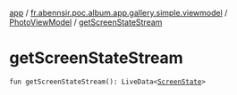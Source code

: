 [app](../../index.md) / [fr.abennsir.poc.album.app.gallery.simple.viewmodel](../index.md) / [PhotoViewModel](index.md) / [getScreenStateStream](./get-screen-state-stream.md)

# getScreenStateStream

`fun getScreenStateStream(): LiveData<`[`ScreenState`](../../fr.abennsir.poc.album.app.gallery.data/-screen-state/index.md)`>`
